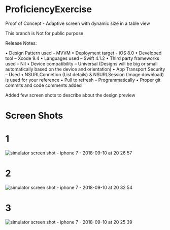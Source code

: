 # ProficiencyExercise
Proof of Concept - Adaptive screen with dynamic size in a table view

This branch is Not for public purpose 

Release Notes:

•	Design Pattern used – MVVM
•	Deployment target -  iOS 8.0
•	Developed tool – Xcode 9.4
•	Languages used – Swift 4.1.2
•	Third party frameworks used – Nil
•	Device compatibility – Universal (Designs will be big or small automatically based on the device and orientation)
•	App Transport Security – Used
•	NSURLConnetion (List details) &  NSURLSession (Image download) is used for your reference
•	Pull to refresh – Programmatically
•	Proper git commits and code comments added


Added few screen shots to describe about the design preview

# Screen Shots

# 1
![simulator screen shot - iphone 7 - 2018-09-10 at 20 26 57](https://user-images.githubusercontent.com/30231975/45305595-50037500-b538-11e8-94b0-b5b0f64b6ec5.png)

# 2
![simulator screen shot - iphone 7 - 2018-09-10 at 20 32 54](https://user-images.githubusercontent.com/30231975/45305853-d324cb00-b538-11e8-8ec6-810a85161ab5.png)

# 3
![simulator screen shot - iphone 7 - 2018-09-10 at 20 25 39](https://user-images.githubusercontent.com/30231975/45305655-6f020700-b538-11e8-8cc1-05a4ca4f0c63.png)
